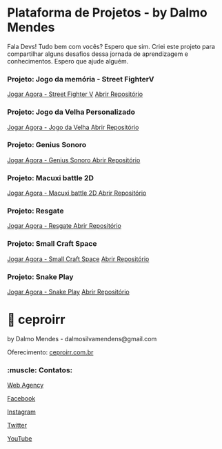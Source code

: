 # Plataforma de Projetos - by Dalmo Mendes
Fala Devs! Tudo bem com vocês? Espero que sim. Criei este projeto para compartilhar alguns desafios dessa jornada de aprendizagem e conhecimentos. Espero que ajude alguém. 

<h3>Projeto: Jogo da memória - Street FighterV</h3>
<a href="https://dalmomendes.github.io/games/game-memoria/index.html" target="_black">Jogar Agora - Street Fighter V</a>
<a href="https://github.com/DalmoMendes/GameMemoria" >Abrir Repositório</a>

<h3>Projeto: Jogo da Velha Personalizado</h3>
<a href="https://dalmomendes.github.io/game/game-velha/index.html" target="_black">Jogar Agora - Jogo da Velha </a>
<a href="https://github.com/DalmoMendes/game-velha" >Abrir Repositório </a>

<h3>Projeto: Genius Sonoro</h3>
<a href="https://dalmomendes.github.io/game/genius-sonoro/index.html" target="_black">Jogar Agora - Genius Sonoro </a>
<a href="https://github.com/DalmoMendes/GeniusPlaySonoro">Abrir Repositório</a>

<h3>Projeto: Macuxi battle 2D</h3>
<a href="https://dalmomendes.github.io/game/macuxi-battle2d/index.html" target="_black">Jogar Agora - Macuxi battle 2D </a>
<a href="https://github.com/DalmoMendes/macuxi-battle2d" >Abrir Repositório </a>

<h3>Projeto: Resgate</h3>
<a href="https://dalmomendes.github.io/game/resgate/index.html" target="_black">Jogar Agora - Resgate </a>
<a href="https://github.com/DalmoMendes/GamePlayResgate" >Abrir Repositório </a>

<h3>Projeto: Small Craft Space</h3>
<a href="https://dalmomendes.github.io/game/small-craft-space/index.html" target="_black">Jogar Agora - Small Craft Space</a>
<a href="https://github.com/DalmoMendes/small-craft-space" >Abrir Repositório</a>

<h3>Projeto: Snake Play</h3>
<a href="https://dalmomendes.github.io/game/snakepay/index.html" target="_black">Jogar Agora - Snake Play</a>
<a href="https://github.com/DalmoMendes/SnakePlay">Abrir Repositório</a>

# :rocket: ceproirr 
<p>by Dalmo Mendes - dalmosilvamendens@gmail.com</p>
<p>Oferecimento: <a href="https://ceproirr.com.br" target="_blank">ceproirr.com.br</a></p>
<h3>:muscle: Contatos:</h3>

<p>   <a href="https://www.ceproirr.com.br/webagency/" target="_blank">Web Agency</a></p>
<p>   <a href="https://facebook.com/ceproir/" target="_blank">Facebook</a></p>
<p>   <a href="https://instagram.com/ceproirr/" target="_blank">Instagram</a></p>
<p>   <a href="https://twitter.com/ceproirr/" target="_blank">Twitter</a></p>
<p>   <a href="https://www.youtube.com/channel/UC9egIn_Xkg2KFD_55mi_r8w" target="_blank">YouTube</a></p>
